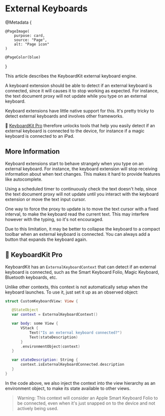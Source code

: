 # External Keyboards

@Metadata {
    
    @PageImage(
        purpose: card,
        source: "Page",
        alt: "Page icon"
    )
    
    @PageColor(blue)
}

This article describes the KeyboardKit external keyboard engine.

A keyboard extension should be able to detect if an external keyboard is connected, since it will causes it to stop working as expected. 
For instance, the text document proxy will not update while you type on an external keyboard.

Keyboard extensions have little native support for this. It's pretty tricky to detect external keyboards and involves other frameworks.

👑 [KeyboardKit Pro][Pro] therefore unlocks tools that help you easily detect if an external keyboard is connected to the device, for instance if a magic keyboard is connected to an iPad.


## More Information

Keyboard extensions start to behave strangely when you type on an external keyboard. For instance, the keyboard extension will stop receiving information about when text changes. This makes it hard to provide features like autocomplete. 

Using a scheduled timer to continuously check the text doesn't help, since the text document proxy will not update until you interact with the keyboard extension or move the text input cursor.

One way to force the proxy to update is to move the text cursor with a fixed interval, to make the keyboard read the current text. This may interfere however with the typing, so it's not encouraged.

Due to this limitation, it may be better to collapse the keyboard to a compact toolbar when an external keyboard is connected. You can always add a button that expands the keyboard again.


## 👑 KeyboardKit Pro

KeyboardKit has an ``ExternalKeyboardContext`` that can detect if an external keyboard is connected, such as the Smart Keyboard Folio, Magic Keyboard, Bluetooth keyboards, etc.

Unlike other contexts, this context is not automatically setup when the keyboard launches. To use it, just set it up as an observed object:

```swift
struct CustomKeyboardView: View {

   @StateObject
   var context = ExternalKeyboardContext()

   var body: some View {
       VStack {
           Text("Is an external keyboard connected?")
           Text(stateDescription)
       }
       .environmentObject(context)
   }

   var stateDescription: String {
       context.isExternalKeyboardConnected.description
   }
}
```

In the code above, we also inject the context into the view hierarchy as an environment object, to make its state available to other views.

> Warning: This context will consider an Apple Smart Keyboard Folio to be connected, even when it's just snapped on to the device and not actively being used.



[Pro]: https://github.com/KeyboardKit/KeyboardKitPro
